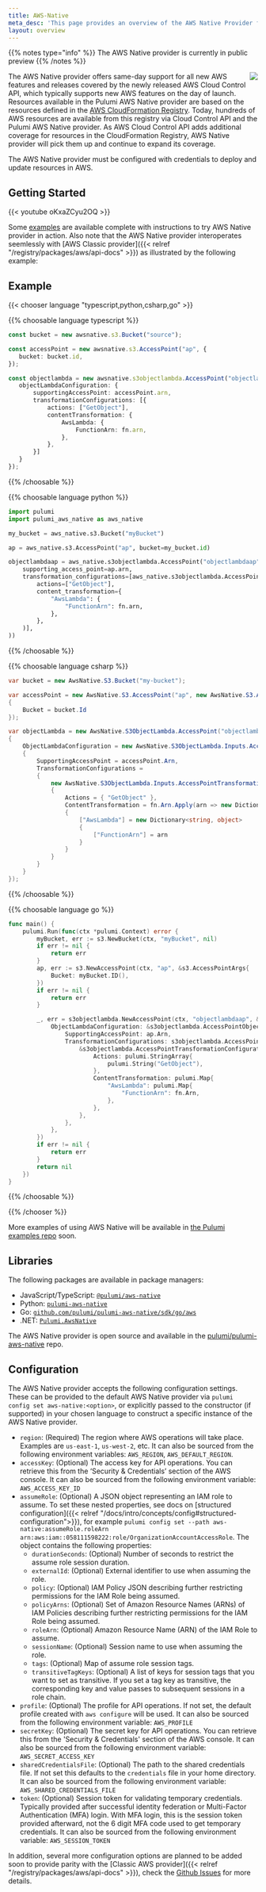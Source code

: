 ```yaml
---
title: AWS-Native
meta_desc: 'This page provides an overview of the AWS Native Provider for Pulumi: AWS-Native.'
layout: overview
---
```

{{% notes type="info" %}}
The AWS Native provider is currently in public preview
{{% /notes %}}

<img src="/logos/tech/aws.svg" align="right" class="h-16 px-8 pb-4">

The AWS Native provider offers same-day support for all new AWS features and releases covered by the newly released AWS Cloud Control API, which typically supports new AWS features on the day of launch. Resources available in the Pulumi AWS Native provider are based on the resources defined in the [AWS CloudFormation Registry](https://docs.aws.amazon.com/AWSCloudFormation/latest/UserGuide/registry.html).  Today, hundreds of AWS resources are available from this registry via Cloud Control API and the Pulumi AWS Native provider. As AWS Cloud Control API adds additional coverage for resources in the CloudFormation Registry, AWS Native provider will pick them up and continue to expand its coverage.

The AWS Native provider must be configured with credentials to deploy and update resources in AWS.

## Getting Started

{{< youtube oKxaZCyu2OQ >}}

Some [examples](https://github.com/pulumi/pulumi-aws-native/tree/master/examples) are available complete with instructions to try AWS Native provider in action. Also note that the AWS Native provider interoperates seemlessly with [AWS Classic provider]({{< relref "/registry/packages/aws/api-docs" >}}) as illustrated by the following example:

## Example

{{< chooser language "typescript,python,csharp,go" >}}

{{% choosable language typescript %}}

```typescript
const bucket = new awsnative.s3.Bucket("source");

const accessPoint = new awsnative.s3.AccessPoint("ap", {
   bucket: bucket.id,
});

const objectlambda = new awsnative.s3objectlambda.AccessPoint("objectlambda-ap", {
   objectLambdaConfiguration: {
       supportingAccessPoint: accessPoint.arn,
       transformationConfigurations: [{
           actions: ["GetObject"],
           contentTransformation: {
               AwsLambda: {
                   FunctionArn: fn.arn,
               },
           },
       }]
   }
});
```

{{% /choosable %}}

{{% choosable language python %}}

```python
import pulumi
import pulumi_aws_native as aws_native

my_bucket = aws_native.s3.Bucket("myBucket")

ap = aws_native.s3.AccessPoint("ap", bucket=my_bucket.id)

objectlambdaap = aws_native.s3objectlambda.AccessPoint("objectlambdaap", object_lambda_configuration=aws_native.s3objectlambda.AccessPointObjectLambdaConfigurationArgs(
    supporting_access_point=ap.arn,
    transformation_configurations=[aws_native.s3objectlambda.AccessPointTransformationConfigurationArgs(
        actions=["GetObject"],
        content_transformation={
            "AwsLambda": {
                "FunctionArn": fn.arn,
            },
        },
    )],
))
```

{{% /choosable %}}

{{% choosable language csharp %}}

```csharp
var bucket = new AwsNative.S3.Bucket("my-bucket");

var accessPoint = new AwsNative.S3.AccessPoint("ap", new AwsNative.S3.AccessPointArgs
{
    Bucket = bucket.Id
});

var objectLambda = new AwsNative.S3ObjectLambda.AccessPoint("objectlambda-ap", new AwsNative.S3ObjectLambda.AccessPointArgs
{
    ObjectLambdaConfiguration = new AwsNative.S3ObjectLambda.Inputs.AccessPointObjectLambdaConfigurationArgs
    {
        SupportingAccessPoint = accessPoint.Arn,
        TransformationConfigurations =
        {
            new AwsNative.S3ObjectLambda.Inputs.AccessPointTransformationConfigurationArgs
            {
                Actions = { "GetObject" },
                ContentTransformation = fn.Arn.Apply(arn => new Dictionary<string, object>
                {
                    ["AwsLambda"] = new Dictionary<string, object>
                    {
                        ["FunctionArn"] = arn
                    }
                }
            }
        }
    }
});
```

{{% /choosable %}}

{{% choosable language go %}}

```go
func main() {
    pulumi.Run(func(ctx *pulumi.Context) error {
        myBucket, err := s3.NewBucket(ctx, "myBucket", nil)
        if err != nil {
            return err
        }
        ap, err := s3.NewAccessPoint(ctx, "ap", &s3.AccessPointArgs{
            Bucket: myBucket.ID(),
        })
        if err != nil {
            return err
        }

        _, err = s3objectlambda.NewAccessPoint(ctx, "objectlambdaap", &s3objectlambda.AccessPointArgs{
            ObjectLambdaConfiguration: &s3objectlambda.AccessPointObjectLambdaConfigurationArgs{
                SupportingAccessPoint: ap.Arn,
                TransformationConfigurations: s3objectlambda.AccessPointTransformationConfigurationArray{
                    &s3objectlambda.AccessPointTransformationConfigurationArgs{
                        Actions: pulumi.StringArray{
                            pulumi.String("GetObject"),
                        },
                        ContentTransformation: pulumi.Map{
                            "AwsLambda": pulumi.Map{
                                "FunctionArn": fn.Arn,
                            },
                        },
                    },
                },
            },
        })
        if err != nil {
            return err
        }
        return nil
    })
}
```

{{% /choosable %}}

{{% /chooser %}}

More examples of using AWS Native will be available in [the Pulumi examples repo](https://github.com/pulumi/examples) soon.

## Libraries

The following packages are available in package managers:

* JavaScript/TypeScript: [`@pulumi/aws-native`](https://www.npmjs.com/package/@pulumi/aws-native)
* Python: [`pulumi-aws-native`](https://pypi.org/project/pulumi-aws-native/)
* Go: [`github.com/pulumi/pulumi-aws-native/sdk/go/aws`](https://github.com/pulumi/pulumi-aws-native/tree/master/sdk/go/aws)
* .NET: [`Pulumi.AwsNative`](https://www.nuget.org/packages/Pulumi.AwsNative)

The AWS Native provider is open source and available in the [pulumi/pulumi-aws-native](https://github.com/pulumi/pulumi-aws-native) repo.

## Configuration

The AWS Native provider accepts the following configuration settings.  These can be provided to the default AWS Native provider via `pulumi config set aws-native:<option>`, or explicitly passed to the constructor (if supported) in your chosen language to construct a specific instance of the AWS Native provider.

* `region`: (Required) The region where AWS operations will take place. Examples are `us-east-1`, `us-west-2`, etc. It can also be sourced from the following environment variables: `AWS_REGION`, `AWS_DEFAULT_REGION`.
* `accessKey`: (Optional) The access key for API operations. You can retrieve this from the ‘Security & Credentials’ section of the AWS console. It can also be sourced from the following environment variable: `AWS_ACCESS_KEY_ID`
* `assumeRole`: (Optional) A JSON object representing an IAM role to assume.  To set these nested properties, see docs on  [structured configuration]({{< relref "/docs/intro/concepts/config#structured-configuration">}}), for example `pulumi config set --path aws-native:assumeRole.roleArn arn:aws:iam::058111598222:role/OrganizationAccountAccessRole`.  The object contains the following properties:
  * `durationSeconds`: (Optional) Number of seconds to restrict the assume role session duration.
  * `externalId`: (Optional) External identifier to use when assuming the role.
  * `policy`: (Optional) IAM Policy JSON describing further restricting permissions for the IAM Role being assumed.
  * `policyArns`: (Optional) Set of Amazon Resource Names (ARNs) of IAM Policies describing further restricting permissions for the IAM Role being assumed.
  * `roleArn`: (Optional) Amazon Resource Name (ARN) of the IAM Role to assume.
  * `sessionName`: (Optional) Session name to use when assuming the role.
  * `tags`: (Optional) Map of assume role session tags.
  * `transitiveTagKeys`: (Optional) A list of keys for session tags that you want to set as transitive. If you set a tag key as transitive, the corresponding key and value passes to subsequent sessions in a role chain.
* `profile`: (Optional) The profile for API operations. If not set, the default profile created with `aws configure` will be used. It can also be sourced from the following environment variable: `AWS_PROFILE`
* `secretKey`: (Optional) The secret key for API operations. You can retrieve this from the 'Security & Credentials' section of the AWS console. It can also be sourced from the following environment variable: `AWS_SECRET_ACCESS_KEY`
* `sharedCredentialsFile`: (Optional) The path to the shared credentials file. If not set this defaults to the `credentials` file in your home directory. It can also be sourced from the following environment variable: `AWS_SHARED_CREDENTIALS_FILE`
* `token`: (Optional) Session token for validating temporary credentials. Typically provided after successful identity federation or Multi-Factor Authentication (MFA) login. With MFA login, this is the session token provided afterward, not the 6 digit MFA code used to get temporary credentials. It can also be sourced from the following environment variable: `AWS_SESSION_TOKEN`

<!-- Not supported: https://github.com/pulumi/pulumi-aws-native/issues/105
* `allowedAccountIds`: (Optional) List of allowed AWS account IDs to prevent you from mistakenly using an incorrect one (and potentially end up destroying a live environment). Conflicts with `forbiddenAccountIds`.
* -->
<!-- Not supported: https://github.com/pulumi/pulumi-aws-native/issues/107
* `defaultTags`: (Optional) Configuration block with resource tag settings to apply across all resources handled by this provider. This is designed to replace redundant per-resource `tags` configurations. Provider tags can be overridden with new values, but not excluded from specific resources. To override provider tag values, use the `tags` argument within a resource to configure new tag values for matching keys.
  * `tags`: A key value pair of tags to apply across all resources.
-->
<!-- Not supported: https://github.com/pulumi/pulumi-aws-native/issues/108
* `endpoints`: (Optional) Configuration block for customizing service endpoints.
-->
<!-- Not supported: https://github.com/pulumi/pulumi-aws-native/issues/109
* `forbiddenAccountIds`: (Optional) List of forbidden AWS account IDs to prevent you from mistakenly using the wrong one (and potentially end up destroying a live environment). Conflicts with `allowedAccountIds`.
-->
<!-- Not supported: https://github.com/pulumi/pulumi-aws-native/issues/110
* `ignoreTags`: (Optional) Configuration block with resource tag settings to ignore across all resources handled by this provider (except any individual service tag resources such as `ec2.Tag`) for situations where external systems are managing certain resource tags.
  * `keys`: A list of exact resource tag keys to ignore across all resources handled by this provider. This configuration prevents Pulumi from returning the tag in any `tags` properties and displaying any diffs for the tag value. If any resource still has this tag key configured in the `tags` argument, it will display a perpetual diff until the tag is removed from the argument or `ignoreChanges` is also used.
  * `keyPrefixes`: A list of resource tag key prefixes to ignore across all resources handled by this provider. This configuration prevents Pulumi from returning the tag in any `tags` properties and displaying any diffs for the tag value. If any resource still has this tag key configured in the `tags` argument, it will display a perpetual diff until the tag is removed from the argument or `ignoreChanges` is also used.
-->
<!-- Not supported: https://github.com/pulumi/pulumi-aws-native/issues/111
* `insecure`: (Optional) Explicitly allow the provider to perform "insecure" SSL requests. If omitted, the default value is `false`.
-->
<!-- Not supported: https://github.com/pulumi/pulumi-aws-native/issues/112
* `maxRetries`: (Optional) The maximum number of times an AWS API request is being executed. If the API request still fails, an error is thrown.
-->
<!-- Not supported: https://github.com/pulumi/pulumi-aws-native/issues/113
* `s3ForcePathStyle`: (Optional) Set this to true to force the request to use path-style addressing, i.e., `http://s3.amazonaws.com/BUCKET/KEY`. By default, the S3 client will use virtual hosted bucket addressing when possible (`http://BUCKET.s3.amazonaws.com/KEY`). Specific to the Amazon S3 service.
-->
<!-- Not supported: https://github.com/pulumi/pulumi-aws-native/issues/114
* `skipCredentialsValidation`: (Optional) Skip the credentials validation via STS API. Used for AWS API implementations that do not have STS available/implemented.
-->
<!-- Not supported: https://github.com/pulumi/pulumi-aws-native/issues/115
* `skipGetEc2Platforms`: (Optional) Skip getting the supported EC2 platforms. Used by users that don't have `ec2:DescribeAccountAttributes` permissions.
-->
<!-- Not supported: https://github.com/pulumi/pulumi-aws-native/issues/116
* `skipMetadataApiCheck`: (Optional) Skip the AWS Metadata API check. Useful for AWS API implementations that do not have a metadata API endpoint. Setting to true prevents Pulumi from authenticating via the Metadata API. You may need to use other authentication methods like static credentials, configuration variables, or environment variables.
-->
<!-- Not supported: https://github.com/pulumi/pulumi-aws-native/issues/117
* `skipRegionValidation`: (Optional) Skip static validation of region name. Used by users of alternative AWS-like APIs or users w/ access to regions that are not public (yet).
-->
<!-- Not supported: https://github.com/pulumi/pulumi-aws-native/issues/118
* `skipRequestingAccountId`: (Optional) Skip requesting the account ID. Used for AWS API implementations that do not have IAM/STS API and/or metadata API.
-->

In addition, several more configuration options are planned to be added soon to provide parity with the [Classic AWS provider]({{< relref "/registry/packages/aws/api-docs" >}}), check the [Github Issues](https://github.com/pulumi/pulumi-aws-native/issues?q=is%3Aissue+is%3Aopen+label%3Aprovider-config) for more details.
